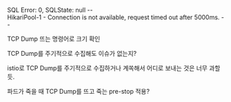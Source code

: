SQL Error: 0, SQLState: null --  
HikariPool-1 - Connection is not available, request timed out after 5000ms. --  

TCP Dump 뜨는 명령어로 크기 확인

TCP Dump를 주기적으로 수집해도 이슈가 없는지?

istio로 TCP Dump를 주기적으로 수집하거나 계쏙해서 어디로 보내는 것은 너무 과할듯.

파드가 죽을 때 TCP Dump를 뜨고 죽는 pre-stop 적용?